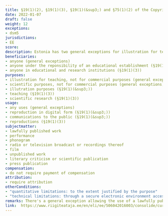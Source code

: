 ```yaml
---
title: §19(1)(2), §19(1)(3), §19(1)(&sup3;) and §75(1)(2) of the Copyright Act
date: 2022-01-07
draft: false
weight: 12
exceptions:
- dsm5
jurisdictions:
- EE
score: 
description: Estonia has two general exceptions for illustration for teaching and scientific research, one applicable to copyrighted works (§19(1)(2)) and another applicable to other protected subject matter (§75(1)(2)). These exceptions are open to any users. In addition, there is one exception for digital reproduction and communication to the public of works for illustration for teaching under the responsibility of an educational establishment (§19(1)(&sup3;)) and one exception for reproductions of works in educational and research institutions (§19(1)(3)). None of the exceptions is subject to compensation.
beneficiaries:
- anyone (general exceptions)
- anyone under the reponsibility of an educational establishment (§19(1)(&sup3;))
- anyone in educational and research institutions (§19(1)(3))
purposes: 
- illustration for teaching, not for commercial purposes (general exceptions)
- scientific purposes, not for commercial purposes (general exceptions)
- illutration purposes (§19(1)(&sup3;))
- teaching (§19(1)(3))
- scientific research (§19(1)(3))
usage:
- any uses (general exceptions)
- reproduction in digital form (§19(1)(&sup3;))
- communications to the public (§19(1)(&sup3;))
- reproductions (§19(1)(3))
subjectmatter:
- lawfully published work
- performance 
- phonogram 
- radio or television broadcast or recordings thereof
- film 
- unpublished work
- literary criticism or scientific publication 
- press publication 
compensation:
- do not require payment of compensation
attribution: 
- require attribution
otherConditions: 
- "quantitative limitations: to the extent justified by the purpose"
- "technical limitations: through a secure electronic environment accessible only by the educational establishment's pupils or students and teaching staff (§19(1)(&sup3;))"
remarks: There's a general exception allowing the use of a lawfully published work for the purpose of illustration for teaching and scientific research to the extent justified by the purpose and on the condition that such use is not carried out for commercial purposes (§19(1)(2)). This exception implements Art. 5(3)(a) InfoSoc and it was ammeded with the implementation of Art. 5 DSM, to mention that the "special rules" provided in the new exception for digital reproductions and communication to the public in educational establishments should be taken into consideration.<br /><br /> Then exception implementing Art. 5 of the DSM  Directive allows the reproduction of a lawfully published work in digital form and its communication to the public solely for the purpose of illustration to the extent justified by the purpose and on the condition that such use is carried out for non-commercial purposes, under the responsibility of the educational establishment on its premises or at other venues, or through a secure electronic environment accessible only by the educational establishment's pupils or students and teaching staff (§19(1)(&sup3;)). There's a cross-border provision stating that the use of a work in the manner specified under this exception shall be deemed to take place only in the Member State of the European Union or the state which has acceded to the Agreement on the European Economic Area where the relevant educational institution is located. <br /><br />There's an exception allowing the reproduction of a lawfully published work for the purpose of teaching or scientific research to the extent justified by the purpose in educational and research institutions whose activities are not carried out for commercial purposes (§19(1)(3)).<br /><br />There's a general exception allowing the use of performance, phonogram, radio or television broadcast or recordings thereof, film, unpublished work, literary criticism or scientific publication, or press publication for the purpose of illustration for teaching or scientific research to the extent justified by the purpose and on condition that such use is not carried out for commercial purposes and on condition that the source is indicated, if possible (§75(1)(2)). 
link:  https://www.riigiteataja.ee/en/eli/ee/506042016003/consolide/current
---
```


